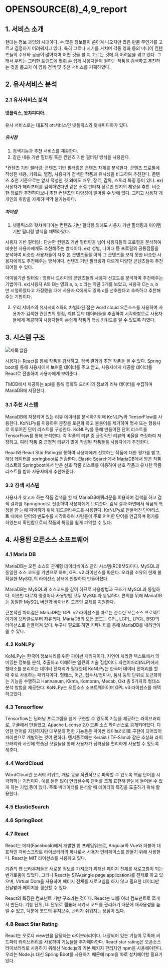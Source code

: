 # OPENSOURCE(8)_4,9_report

## 1. 서비스 소개
현대는 정보 과잉의 시대이다. 수 많은 정보들이 쏟아져 나오지만 많은 만큼 무언가를 고르고 결정하기 어려워지고 있다. 특히 코로나 시기를 거치며 각종 영화 등의 미디어 컨텐츠들의 수요와 공급이 많아지며 어떤 것을 볼 지 고르는 것에 더 어려움을 겪고 있다. 그래서 우리는 그러한 트랜드에 맞춰 손 쉽게 사용자들이 원하는 작품을 검색하고 추천하는 것을 돕고자 이 영화 검색 및 추천 서비스를 기획하였다.




## 2. 유사서비스 분석

### 2.1 유사서비스 분석

####  넷플릭스, 왓챠피디아.

유사 서비스로는 대표적 ott서비스인 넷플릭스와 왓챠피디아가 있다.

##### 유사점

1. 검색기능과 추천 서비스를 제공한다.
2. 같은 내용 기반 필터링 혹은 컨텐츠 기반 필터링 방식을 사용한다.

*컨텐츠 기반 필터링:
콘텐츠 기반 필터링은 콘텐츠 자체를 분석한다. 콘텐츠 프로필에 작성된 내용, 키워드, 별점, 사용자가 검색한 작품과 유사성을 비교하여 추천한다.
콘텐츠 추천 기준으로는 앞서 작성한 것 외에도 배우, 장르, 감독, 스토리 특징 등이 있다.
ex) 사용자가 해리포터를 검색하였다면 같은 소설 판타지 장르인 반지의 제왕을 추천.
비슷한 장르만 추천하다보니 추천 컨텐츠의 다양성이 떨어질 수 밖에 없다. 그리고 사용자 개개인의 취향을 자세히 파악 불가능하다.


##### 차이점
1. 넷플릭스와 왓챠피디아는 컨텐츠 기반 필터링 외에도 사용자 기반 필터링과 아이템 기반 필터링 방식을 채택하였다.

사용자 기반 필터링 : 
단순한 컨텐츠 기반 필터링을 넘어 사용자들의 프로필을 분석하여 비슷한 사용자에게도 추천해주는 방식이다. 
ex) 성별, 나이대 등 프로필의 공통점들을 분석하여 비슷한 사용자들이 자주 본 콘텐츠들을 아직 그 콘텐츠를 보지 못한 비슷한 사용자에게도 추천해주는 방식이다. 컨텐츠 기반 필터링과 다르게
다양한 콘텐츠들이 추천되어질 수 있다.

아이템기반 필터링 :
영화나 드라마의 콘텐츠들의 사용자 선호도를 분석하여 추천해주는 기법이다.
ex)사용자 A와 B는 영화 a, b, c 라는 작품 3개를 보았고, 사용자 C는 a, b 만 시청하였다고 가정했을 때에 사용자 C에게도 영화 c를 선호한다고 추측하고 추천해주는 기법이다.


2. 우리 서비스의 유사서비스와의 차별화된 점은 word cloud 오픈소스를 사용하여 사용자가 검색한 컨텐츠의 평점, 리뷰 등의 데이터들을 추출하여 시각화함으로 사용자들에게 제공하여 사용자들이 손쉽게 작품의 핵심 키워드를 알 수 있도록 하였다.




## 3. 시스템 구조

![제목 없음](https://user-images.githubusercontent.com/69784492/203237033-ef2fe43e-f459-4fb5-9fb4-8a905617d1ec.png)

사용자는 React를 통해 작품을 검색하고, 검색 결과와 추천 작품을 볼 수 있다. Spring boot를 통해 사용자에게 보여줄 데이터를 주고 받고, 사용자에게 제공할 데이터를 React로 전송하여 사용자에게 보여준다.

TMDB에서 제공하는 api를 통해 영화와 드라마의 정보와 리뷰 데이터를 수집하여 MariaDB에 저장한다.

### 3.1 추천 시스템

MariaDB에 저장되어 있는 리뷰 데이터를 분석하기위해 KoNLPy와 TensorFlow를 사용한다. KoNLPy를 이용하여 문장을 토큰화 하고 불용어를 제거하여 명사 또는 형용사로 이루어진 단어 리스트를 구성한다. KoNLPy를 통해 만들어진 단어 리스트를 TensorFlow를 통해 분석한다. 각 작품의 리뷰 중 긍정적인 리뷰의 비율을 측정하여 저장하고, 여러 작품 중 긍정적 리뷰가 많이 작성된 작품들을 사용자에게 추천한다.

React와 React Star Rating을 통하여 사용자에게 선호하는 작품에 대한 평가를 받고, 해당 데이터를 springboot로 전송한다. Elastic Search에서 MariaDB에서 받은 작품 리스트와 Springboot에서 받은 선호 작품 리스트를 이용하여 선호 작품과 유사한 작품 리스트를 받아 사용자에게 추천해준다.

### 3.2 검색 시스템

사용자가 찾고자 하는 작품 검색을 할 때 MariaDB에쿼리문을 이용하여 검색을 하고 검색 결과를 Springboot로 전송하여 사용자에게 보여준다. 검색 결과 화면에서 작품의 특징을 한 눈에 파악하기 위해 워드클라우드를 사용한다. KoNLPy로 만들어진 단어리스트 내에서 단어의 빈도수를 시각화하여 사람들이 주로 어떠한 단어를 언급하며 평가를 하였는지 확인함으로써 작품의 특징을 쉽게 파악할 수 있다. 




## 4. 사용된 오픈소스 소프트웨어

### 4.1 Maria DB
MariaDB는 오픈 소스의 관계형 데이터베이스 관리 시스템(RDBMS)이다. MySQL과 동일한 소스 코드를 기반으로 하며, GPL v2 라이선스를 따른다. 오라클 소유의 현재 불확실한 MySQL의 라이선스 상태에 반발하여 만들어졌다.

MariaDB는 MySQL과 소스코드를 같이 하므로 사용방법과 구조가 MySQL과 동일하다. 이름만 다르지 명령어나 사용방법 모두 MySQL과 동일하다. 편의를 위해 MariaDB는 동일한 MySQL 버전과 바이너리 드롭인 교체를 지원한다.

근본적인 차이점은 MariaDB는 GPL v2 라이선스를 따르는 순수한 오픈소스 프로젝트이기에 오라클로부터 자유롭다. MariaDB의 모든 코드는 GPL, LGPL, LPGL, BSD의 라이선스로 만들어져 있다. 누구나 필요로 하면 커뮤니티를 통해 MariaDB를 내려받아 쓸 수 있다.

### 4.2 KoNLPy

KoNLPy는 한국어 정보처리를 위한 파이썬 패키지이다. 자연어 처리란 텍스트에서 의미있는 정보를 분석, 추출하고 이해하는 일련의 기술 집합이다. 자연어처리(NLP)에서 형태소를 분리하는 데이터 전처리가 필요한데 KoNLPy는 한국어 데이터 전처리를 할 때 주로 사용하는 패키지이다. 형태소, 어근, 접두사/접미사, 품사 등의 단위로 토큰화하는 기능을 수행하고 Hannanum, Kkma, Komoran, Mecab, Okt 총 5가지의 형태소 분석 방법을 제공한다. KoNLPy는 오픈소스 소프트웨어이며 GPL v3 라이센스를 채택하고있다.

### 4.3 Tensorflow

Tensorflow는 딥러닝 프로그램을 쉽게 구현할 수 있도록 기능을 제공하는 라이브러리로, 구글에서 만들었고, Apache License 2.0 오픈 소스 라이선스로 공개되어있다. 다양한 언어를 지원하지만 대부분의 편한 기능들은 파이썬 라이브러리로 구현이 되어있어 파이썬으로 개발하는 것이 편하다. 텐서플로에는 Keras나 TF-Slim과 같은 추상화 라이브러리와 사전에 학습된 모델들을 통해 사용자가 딥러닝을 편리하게 사용할 수 있도록 해준다. 

### 4.4 WordCloud

WordCloud란 문서의 키워드, 개념 등을 직관적으로 파악할 수 있도록 핵심 단어를 시각화하는 기법이다. 예를 들면 많이 언급될수록 단어를 크게 표현해 한눈에 들어올 수 있게 하는 기법 등이 있다. 주로 빅데이터를 분석할 때 데이터의 특징을 도출하기 위해 활용한다.

### 4.5 ElasticSearch



### 4.6 SpringBoot



### 4.7 React
React는 메타(Facebook)에서 개발한 웹 프레임워크로, Angular와 Vue와 더불어 대표적인 자바스크립트 라이브러리의 하나로서 사용자 인터페이스를 만들기 위해 사용한다.  React는 MIT 라이선스를 사용하고 있다.

기존의 웹 브라우저들은 새로운 정보를 가져오기 위해선 페이지 전체를 새로고침이 되는 번거로움이 있었다. 그러나 React는 SPA(single page application)를 전제로 하고 있으며, Virtual Dom을 사용하여 페이지 전체를 새로고침을 하지 않고 필요한 데이터만 전달받아 페이지를 갱신할 수 있다.

React의 특징은 컴포넌트 기반 구조라는 것이다. React는 UI를 여러 컴포넌트로 쪼개서 만든다.  기능 단위, UI 단위로 캡슐화 시켜서 코드를 관리하기 때문에 재사용성을 높일 수 있고, 덕분에 코드의 유지보수, 관리가 쉬워지는 장점이 있다.

### 4.8 React Star Rating

React는 오로지 view만을 담당하는 라이브러리이다. 내장되어 있는 기능이 무족해 써드파티 라이브러리를 사용하여 기능들을 추가해야한다. React star rating은 오픈소스 라이브러리로 사용하기 위해선 Node.js의 기본 패키지 관리자인 npm을 사용해야한다. 우리는 Node.js 대신 Spring Boot를 사용하기 때문에 npm을 따로 설치해야할 필요가 있다.

